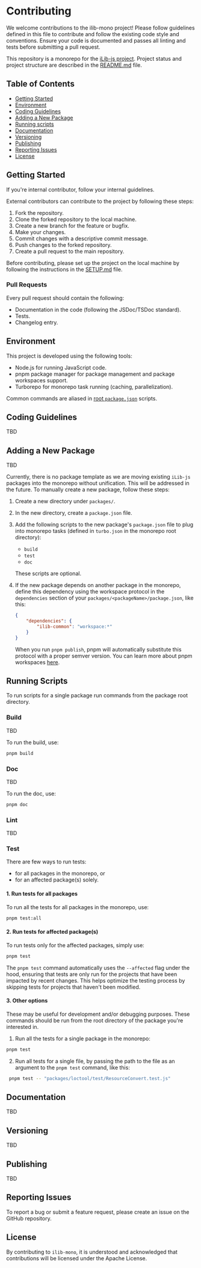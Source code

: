# Contributing
We welcome contributions to the ilib-mono project!
Please follow guidelines defined in this file to contribute and follow the existing code style and conventions.
Ensure your code is documented and passes all linting and tests before submitting a pull request.

This repository is a monorepo for the [iLib-js project](https://github.com/iLib-js).
Project status and project structure are described in the [README.md](./README.md) file.


## Table of Contents
- [Getting Started](#getting-started)
- [Environment](#environment)
- [Coding Guidelines](#coding-guidelines)
- [Adding a New Package](#adding-a-new-package)
- [Running scripts](#running-scripts)
- [Documentation](#documentation)
- [Versioning](#versioning)
- [Publishing](#publishing)
- [Reporting Issues](#reporting-issues)
- [License](#license)


## Getting Started
If you're internal contributor, follow your internal guidelines.

External contributors can contribute to the project by following these steps:
1. Fork the repository.
2. Clone the forked repository to the local machine.
3. Create a new branch for the feature or bugfix.
4. Make your changes.
5. Commit changes with a descriptive commit message.
6. Push changes to the forked repository.
7. Create a pull request to the main repository.

Before contributing, please set up the project on the local machine by following the instructions in the [SETUP.md](./SETUP.md) file.


### Pull Requests
Every pull request should contain the following:
- Documentation in the code (following the JSDoc/TSDoc standard).
- Tests.
- Changelog entry.


## Environment
This project is developed using the following tools:
- Node.js for running JavaScript code.
- pnpm  package manager for package management and package workspaces support.
- Turborepo for monorepo task running (caching, parallelization).

Common commands are aliased in [root `package.json`](./package.json) scripts.


## Coding Guidelines
TBD


## Adding a New Package
TBD

Currently, there is no package template as we are moving existing `iLib-js` packages into the monorepo without unification.
This will be addressed in the future.
To manually create a new package, follow these steps:

1. Create a new directory under `packages/`.
2. In the new directory, create a `package.json` file.
3. Add the following scripts to the new package's `package.json` file to plug into monorepo tasks (defined in `turbo.json` in the monorepo root directory):
    -   `build`
    -   `test`
    -   `doc`

    These scripts are optional.
4. If the new package depends on another package in the monorepo, define this dependency using the workspace protocol in the `dependencies` section of your `packages/<packageName>/package.json`, like this:
    ```json
    {
        "dependencies": {
            "ilib-common": "workspace:*"
        }
    }
    ```
    When you run `pnpm publish`, pnpm will automatically substitute this protocol with a proper semver version.
    You can learn more about pnpm workspaces [here](https://pnpm.io/workspaces).


## Running Scripts
To run scripts for a single package run commands from the package root directory.
### Build
TBD

To run the build, use:
```bash
pnpm build
```

### Doc
TBD

To run the doc, use:
```bash
pnpm doc
```

### Lint
TBD

### Test
There are few ways to run tests:
* for all packages in the monorepo, or
* for an affected package(s) solely.

#### 1. Run tests for all packages
To run all the tests for all packages in the monorepo, use:

```bash
pnpm test:all
```

#### 2. Run tests for affected package(s)
To run tests only for the affected packages, simply use:
```bash
pnpm test
```
The `pnpm test` command automatically uses the `--affected` flag under the hood, ensuring that tests are only run for the projects that have been impacted by recent changes.
This helps optimize the testing process by skipping tests for projects that haven't been modified.

#### 3. Other options
These may be useful for development and/or debugging purposes.
These commands should be run from the root directory of the package you're interested in.

1. Run all the tests for a single package in the monorepo:
```bash
pnpm test
```

2. Run all tests for a single file, by passing the path to the file as an argument to the `pnpm test` command, like this:
```bash
 pnpm test -- "packages/loctool/test/ResourceConvert.test.js"
```


## Documentation
TBD
   

## Versioning
TBD


## Publishing
TBD


## Reporting Issues
To report a bug or submit a feature request, please create an issue on the GitHub repository.


## License
By contributing to `ilib-mono`, it is understood and acknowledged that contributions will be licensed under the Apache License.
